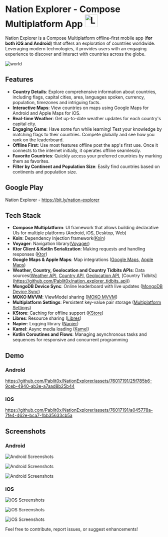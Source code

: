 # Nation Explorer - Compose Multiplatform App <img src="https://github.com/Pablit0x/NationExplorer/assets/76017191/27b397b2-ef8e-4ace-a25b-1f6c7888a848" alt="Logo" width="40" height="40">


Nation Explorer is a Compose Multiplatform offline-first mobile app (**for both iOS and Android**)
that offers an exploration of countries worldwide. Leveraging modern technologies, it provides users
with an engaging experience to discover and interact with countries across the globe.

![world](https://github.com/Pablit0x/NationExplorer/assets/76017191/f888ae2a-b096-4ed9-b9d6-4d19aa2b0fef)

## Features

- **Country Details**: Explore comprehensive information about countries, including flags, capital
  cities, area, languages spoken, currency, population, timezones and intriguing facts.
- **Interactive Maps**: View countries on maps using Google Maps for Android and Apple Maps for iOS.
- **Real-time Weather**: Get up-to-date weather updates for each country's capital city.
- **Engaging Game**: Have some fun while learning! Test your knowledge by matching flags to their countries. Compete globally and see how you rank on the leaderboard.
- **Offline First**: Use most features offline post the app's first use. Once it connects to the internet initially, it operates offline seamlessly.
- **Favorite Countries**: Quickly access your preferred countries by marking them as favorites.
- **Filter by Continent and Population Size**: Easily find countries based on continents and population size.

## Google Play

Nation Explorer - https://bit.ly/nation-explorer

## Tech Stack

- **Compose Multiplatform**: UI framework that allows building declarative UIs for multiple
  platforms (Android, iOS, Desktop, Web)
- **Koin**: Dependency Injection framework([Koin](https://github.com/InsertKoinIO/koin))
- **Voyager**: Navigation library([Voyager](https://voyager.adriel.cafe/))
- **Ktor Client & Kotlin Serialization**: Making requests and handling
  responses ([Ktor](https://github.com/ktorio/ktor))
- **Google Maps & Apple Maps**: Map
  integrations ([Google Maps](https://developers.google.com/maps/documentation/android-sdk/maps-compose), [Apple Maps](https://developer.apple.com/documentation/mapkit/))
- **Weather, Country, Geolocation and Country Tidbits APIs**: Data
  sources([Weather API](https://api.api-ninjas.com/v1/weather), [Country API](https://restcountries.com/v3.1/all), [Geolocation API](https://api.opencagedata.com/geocode/v1/), [Country Tidbits] (https://github.com/Pablit0x/nation_explorer_tidbits_api))
- **MongoDB Device Sync**: Online leaderboard with live
  updates ([MongoDB Device Sync](https://www.mongodb.com/atlas/app-services/device-sync))
- **MOKO MVVM**: ViewModel sharing ([MOKO MVVM](https://github.com/icerockdev/moko-mvvm))
- **Multiplatform Settings**: Persistent key-value pair
  storage ([Multiplatform Settings](https://github.com/russhwolf/multiplatform-settings))
- **KStore**: Caching for offline support ([KStore](https://github.com/xxfast/KStore))
- **Libres**: Resource sharing ([Libres](https://github.com/Skeptick/libres))
- **Napier**: Logging library ([Napier](https://github.com/AAkira/Napier))
- **Kamel**: Async media loading ([Kamel](https://github.com/Kamel-Media/Kamel))
- **Kotlin Coroutines and Flows**: Managing asynchronous tasks and sequences for responsive and
  concurrent programming

## Demo

### Android

https://github.com/Pablit0x/NationExplorer/assets/76017191/25f785b6-9ceb-4940-ab3e-a7aad8b25b44

### iOS

https://github.com/Pablit0x/NationExplorer/assets/76017191/a045778a-7fe4-462e-bca7-1bb35633cb5a

## Screenshots

### Android

![Android Screenshots](https://github.com/Pablit0x/NationExplorer/assets/76017191/4c279a34-74b3-4b6d-a868-590d1cce5966)

![Android Screenshots](https://github.com/Pablit0x/NationExplorer/assets/76017191/2dc487f7-f900-409f-b9f9-9eac6b1899e7)

![Android Screenshots](https://github.com/Pablit0x/NationExplorer/assets/76017191/23156731-9a7a-4544-ab36-362b0f0e04d0)


### iOS

![iOS Screenshots](https://github.com/Pablit0x/NationExplorer/assets/76017191/39f74495-65de-44f1-bb3c-bdd2438374fe)

![iOS Screenshots](https://github.com/Pablit0x/NationExplorer/assets/76017191/ffacf4bf-089a-4b80-a40d-98fa343585c9)

![iOS Screenshots](https://github.com/Pablit0x/NationExplorer/assets/76017191/14df6335-1f41-4fe2-b3f8-d318b6c17cdf)

Feel free to contribute, report issues, or suggest enhancements!
